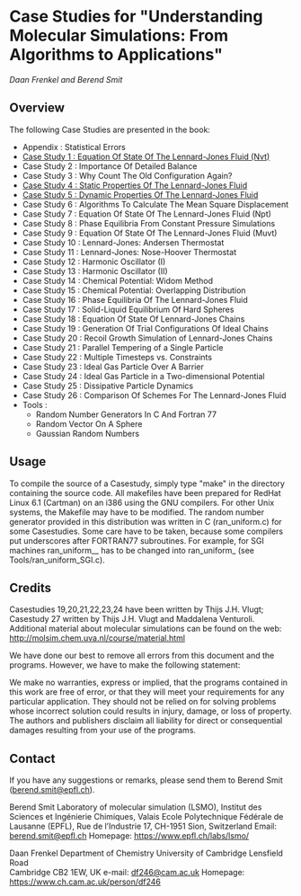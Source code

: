 # Case Studies for "Understanding Molecular Simulations: From Algorithms to Applications"

*Daan Frenkel and Berend Smit*

## Overview 

The following Case Studies are presented in the book: 

- Appendix      : Statistical Errors 
- [Case Study 1  : Equation Of State Of The Lennard-Jones Fluid (Nvt)](CaseStudy_01)
- Case Study 2  : Importance Of Detailed Balance 
- Case Study 3  : Why Count The Old Configuration Again? 
- [Case Study 4  : Static Properties Of The Lennard-Jones Fluid](CaseStudy_04)
- [Case Study 5  : Dynamic Properties Of The Lennard-Jones Fluid](CaseStudy_05)
- Case Study 6  : Algorithms To Calculate The Mean Square Displacement 
- Case Study 7  : Equation Of State Of The Lennard-Jones Fluid (Npt) 
- Case Study 8  : Phase Equilibria From Constant Pressure Simulations 
- Case Study 9  : Equation Of State Of The Lennard-Jones Fluid (Muvt) 
- Case Study 10 : Lennard-Jones: Andersen Thermostat 
- Case Study 11 : Lennard-Jones: Nose-Hoover Thermostat 
- Case Study 12 : Harmonic Oscillator (I) 
- Case Study 13 : Harmonic Oscillator (II) 
- Case Study 14 : Chemical Potential: Widom Method 
- Case Study 15 : Chemical Potential: Overlapping Distribution 
- Case Study 16 : Phase Equilibria Of The Lennard-Jones Fluid 
- Case Study 17 : Solid-Liquid Equilibrium Of Hard Spheres 
- Case Study 18 : Equation Of State Of Lennard-Jones Chains 
- Case Study 19 : Generation Of Trial Configurations Of Ideal Chains 
- Case Study 20 : Recoil Growth Simulation of Lennard-Jones Chains
- Case Study 21 : Parallel Tempering of a Single Particle
- Case Study 22 : Multiple Timesteps vs. Constraints               
- Case Study 23 : Ideal Gas Particle Over A Barrier 
- Case Study 24 : Ideal Gas Particle in a Two-dimensional Potential
- Case Study 25 : Dissipative Particle Dynamics                  
- Case Study 26 : Comparison Of Schemes For The Lennard-Jones Fluid 
- Tools         : 
   - Random Number Generators In C And Fortran 77
   - Random Vector On A Sphere
    - Gaussian Random Numbers

## Usage 

To compile the source of a Casestudy, simply type "make" in the
directory containing the source code. All makefiles have been prepared
for RedHat Linux 6.1 (Cartman) on an i386 using the GNU compilers. For
other Unix systems, the Makefile may have to be modified. The random
number generator provided in this distribution was written in C
(ran_uniform.c) for some Casestudies. Some care have to be taken,
because some compilers put underscores after FORTRAN77
subroutines. For example, for SGI machines ran_uniform__ has to be
changed into ran_uniform_ (see Tools/ran_uniform_SGI.c).



## Credits 
Casestudies
19,20,21,22,23,24 have been written by Thijs J.H. Vlugt; Casestudy
27 written by Thijs J.H. Vlugt and Maddalena Venturoli. Additional
material about molecular simulations can be found on the web:
http://molsim.chem.uva.nl/course/material.html



We have done our best to remove all errors from this document and the
programs. However, we have to make the following statement:

We make no warranties, express or implied, that the programs contained
in this work are free of error, or that they will meet your
requirements for any particular application. They should not be
relied on for solving problems whose incorrect solution could results
in injury, damage, or loss of property. The authors and publishers
disclaim all liability for direct or consequential damages resulting
from your use of the programs.

## Contact 
If you have any suggestions or remarks, please send them to Berend
Smit (berend.smit@epfl.ch). 

Berend Smit 
Laboratory of molecular simulation (LSMO),
Institut des Sciences et Ingénierie Chimiques, Valais
Ecole Polytechnique Fédérale de Lausanne (EPFL), Rue de l’Industrie 17,
CH-1951 Sion, Switzerland
Email: berend.smit@epfl.ch 
Homepage: https://www.epfl.ch/labs/lsmo/

Daan Frenkel
Department of Chemistry	
University of Cambridge
Lensfield Road		
Cambridge CB2 1EW, UK
e-mail: df246@cam.ac.uk
Homepage: https://www.ch.cam.ac.uk/person/df246
